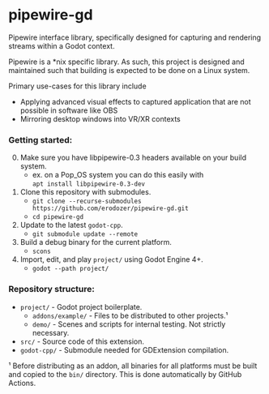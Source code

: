 # pipewire-gd

Pipewire interface library, specifically designed for capturing and rendering streams within a Godot context.

Pipewire is a *nix specific library.  As such, this project is designed and maintained such that building is expected to be done on a Linux system.

Primary use-cases for this library include
- Applying advanced visual effects to captured application that are not possible in software like OBS
- Mirroring desktop windows into VR/XR contexts

### Getting started:
0. Make sure you have libpipewire-0.3 headers available on your build system.
    - ex. on a Pop_OS system you can do this easily with<br>
      `apt install libpipewire-0.3-dev`
1. Clone this repository with submodules.
    - `git clone --recurse-submodules https://github.com/erodozer/pipewire-gd.git`
    - `cd pipewire-gd`
2. Update to the latest `godot-cpp`.
    - `git submodule update --remote`
2. Build a debug binary for the current platform.
    - `scons`
3. Import, edit, and play `project/` using Godot Engine 4+.
    - `godot --path project/`

### Repository structure:
- `project/` - Godot project boilerplate.
  - `addons/example/` - Files to be distributed to other projects.¹
  - `demo/` - Scenes and scripts for internal testing. Not strictly necessary.
- `src/` - Source code of this extension.
- `godot-cpp/` - Submodule needed for GDExtension compilation.

¹ Before distributing as an addon, all binaries for all platforms must be built and copied to the `bin/` directory. This is done automatically by GitHub Actions.
